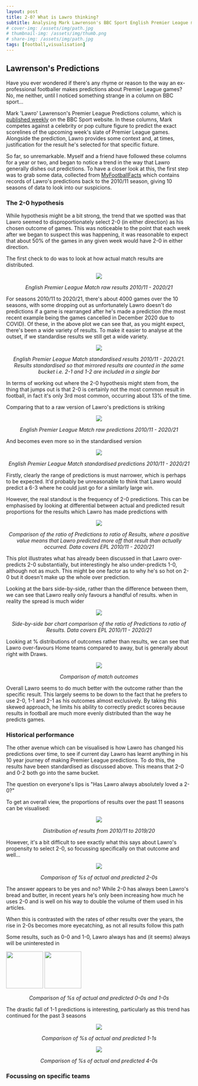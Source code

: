 ```yaml
---
layout: post
title: 2-0? What is Lawro thinking?
subtitle: Analysing Mark Lawrenson's BBC Sport English Premier League match predictions
# cover-img: /assets/img/path.jpg
# thumbnail-img: /assets/img/thumb.png
# share-img: /assets/img/path.jpg
tags: [football,visualisation]
---
```



## Lawrenson's Predictions

Have you ever wondered if there's any rhyme or reason to the way an ex-professional footballer makes predictions about Premier League games? No, me neither, until I noticed something strange in a column on BBC sport...

Mark 'Lawro' Lawrenson's Premier League Predictions column, which is [published weekly](https://www.bbc.co.uk/sport/football/58500401) on the BBC Sport website. In these columns, Mark competes against a celebrity or pop culture figure to predict the exact scorelines of the upcoming week's slate of Premier League games. Alongside the prediction, Lawro provides some context and, at times, justification for the result he's selected for that specific fixture.

So far, so unremarkable. Myself and a friend have followed these columns for a year or two, and began to notice a trend in the way that Lawro generally dishes out predictions. To have a closer look at this, the first step was to grab some data, collected from [MyFootballFacts](https://www.myfootballfacts.com/) which contains records of Lawro's predictions back to the 2010/11 season, giving 10 seasons of data to look into our suspicions.

### The 2-0 hypothesis

While hypothesis might be a bit strong, the trend that we spotted was that Lawro seemed to disproportionately select 2-0 (in either direction) as his chosen outcome of games. This was noticeable to the point that each week after we began to suspect this was happening, it was reasonable to expect that about 50% of the games in any given week would have 2-0 in either direction.

The first check to do was to look at how actual match results are distributed.

<p align="center">
  <img src="/assets/img/raw_results.png" />
</p>

<div align="center">
<em>English Premier League Match raw results 2010/11 - 2020/21</em>
</div>

For seasons 2010/11 to 2020/21, there's about 4000 games over the 10 seasons, with some dropping out as unfortunately Lawro doesn't do predictions if a game is rearranged after he's made a prediction (the most recent example being the games cancelled in December 2020 due to COVID). Of these, in the above plot we can see that, as you might expect, there's been a wide variety of results. To make it easier to analyse at the outset, if we standardise results we still get a wide variety.

<p align="center">
  <img src="/assets/img/standardised_results.png" />
</p>

<div align="center">
<em>English Premier League Match standardised results 2010/11 - 2020/21. Results standardised so that mirrored results are counted in the same bucket i.e. 2-1 and 1-2 are included in a single bar</em>
</div>

In terms of working out where the 2-0 hypothesis might stem from, the thing that jumps out is that 2-0 is certainly not the most common result in football, in fact it's only 3rd most common, occurring about 13% of the time.

Comparing that to a raw version of Lawro's predictions is striking

<p align="center">
  <img src="/assets/img/raw_predictions.png" />
</p>

<div align="center">
<em>English Premier League Match raw predictions 2010/11 - 2020/21</em>
</div>


And becomes even more so in the standardised version

<p align="center">
  <img src="/assets/img/standardised_predictions.png" />
</p>

<div align="center">
<em>English Premier League Match standardised predictions 2010/11 - 2020/21</em>
</div>

Firstly, clearly the range of predictions is must narrower, which is perhaps to be expected. It'd probably be unreasonable to think that Lawro would predict a 6-3 where he could just go for a similarly large win.

However, the real standout is the frequency of 2-0 predictions. This can be emphasised by looking at differential between actual and predicted result proportions for the results which Lawro has made predictions with

<p align="center">
  <img src="/assets/img/result_prediction_comparison.png" />
</p>

<div align="center">
<em>Comparison of the ratio of Predictions to ratio of Results, where a positive value means that Lawro predicted more off that result than actually occurred. Data covers EPL 2010/11 - 2020/21</em>
</div>

This plot illustrates what has already been discussed in that Lawro over-predicts 2-0 substantially, but interestingly he also under-predicts 1-0, although not as much. This might be one factor as to why he's so hot on 2-0 but it doesn't make up the whole over prediction.

Looking at the bars side-by-side, rather than the difference between them, we can see that Lawro really only favours a handful of results. when in reality the spread is much wider

<p align="center">
  <img src="/assets/img/result_prediction_comparison_bars.png" />
</p>

<div align="center">
<em>Side-by-side bar chart comparison of the ratio of Predictions to ratio of Results. Data covers EPL 2010/11 - 2020/21</em>
</div>

Looking at % distributions of outcomes rather than results, we can see that Lawro over-favours Home teams compared to away, but is generally about right with Draws.


<p align="center">
  <img src="/assets/img/outcome_%_plot.png" />
</p>

<div align="center">
<em>Comparison of match outcomes</em>
</div>

Overall Lawro seems to do much better with the outcome rather than the specific result. This largely seems to be down to the fact that he prefers to use 2-0, 1-1 and 2-1 as his outcomes almost exclusively. By taking this skewed approach, he limits his ability to correctly predict scores because results in football are much more evenly distributed than the way he predicts games.

### Historical performance
The other avenue which can be visualised is how Lawro has changed his predictions over time, to see if current day Lawro has learnt anything in his 10 year journey of making Premier League predictions. To do this, the results have been standardised as discussed above. This means that 2-0 and 0-2 both go into the same bucket.

The question on everyone's lips is "Has Lawro always absolutely loved a 2-0?"

To get an overall view, the proportions of results over the past 11 seasons can be visualised:

<p align="center">
  <img src="/assets/img/results_area_plot.png" />
</p>

<div align="center">
<em>Distribution of results from 2010/11 to 2019/20</em>
</div>

However, it's a bit difficult to see exactly what this says about Lawro's propensity to select 2-0, so focussing specifically on that outcome and well...

<p align="center">
  <img src="/assets/img/result_proportion_lines_2-0.png" />
</p>

<div align="center">
<em>Comparison of %s of actual and predicted 2-0s</em>
</div>

The answer appears to be yes and no? While 2-0 has always been Lawro's bread and butter, in recent years he's only been increasing how much he uses 2-0 and is well on his way to double the volume of them used in his articles.


When this is contrasted with the rates of other results over the years, the rise in 2-0s becomes more eyecatching, as not all results follow this path

Some results, such as 0-0 and 1-0, Lawro always has and (it seems) always will be uninterested in

<p float="left">
  <img src="/assets/img/result_proportion_lines_0-0.png" width="100" />
  <img src="/assets/img/result_proportion_lines_1-0.png" width="100" /> 
</p>


<div align="center">
<em>Comparison of %s of actual and predicted 0-0s and 1-0s</em>
</div>


The drastic fall of 1-1 predictions is interesting, particularly as this trend has continued for the past 3 seasons

<p align="center">
  <img src="/assets/img/result_proportion_lines_1-1.png" />
</p>

<div align="center">
<em>Comparison of %s of actual and predicted 1-1s</em>
</div>

<p align="center">
  <img src="/assets/img/result_proportion_lines_4-0.png" />
</p>

<div align="center">
<em>Comparison of %s of actual and predicted 4-0s</em>
</div>



### Focussing on specific teams




